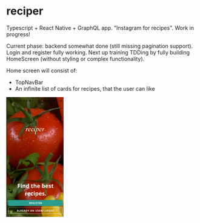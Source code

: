 # reciper
Typescript + React Native + GraphQL app. "Instagram for recipes". Work in progress!

Current phase: backend somewhat done (still missing pagination support). 
Login and register fully working. Next up training TDDing by fully building HomeScreen (without styling or complex functionality).

Home screen will consist of:
- TopNavBar
- An infinite list of cards for recipes, that the user can like

<img src="Screenshot_20210517-221327.jpg" width="30%">

